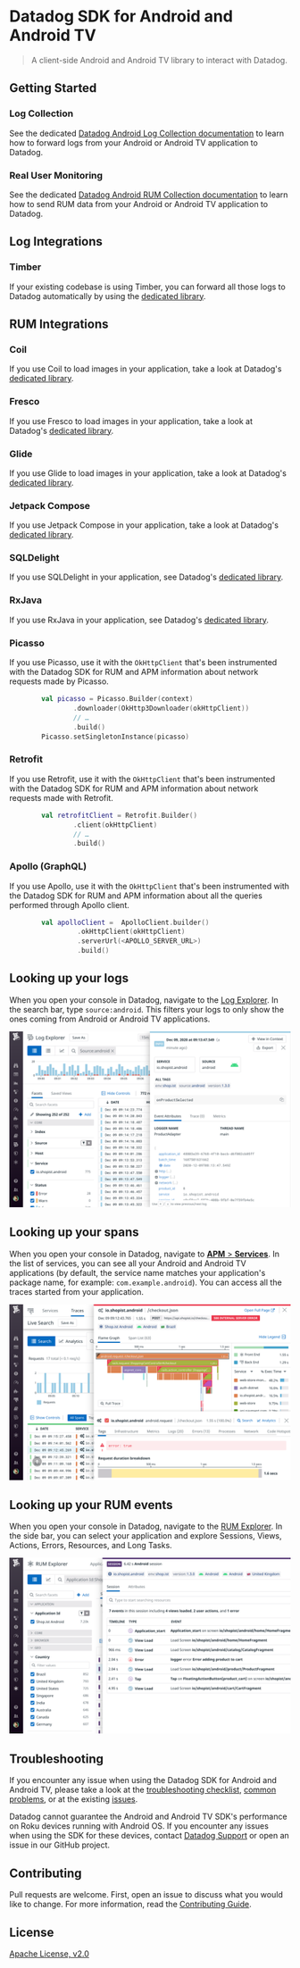 # Datadog SDK for Android and Android TV

> A client-side Android and Android TV library to interact with Datadog.

## Getting Started

### Log Collection

See the dedicated [Datadog Android Log Collection documentation][1] to learn how to forward logs from your Android or Android TV application to Datadog.

### Real User Monitoring

See the dedicated [Datadog Android RUM Collection documentation][2] to learn how to send RUM data from your Android or Android TV application to Datadog.

## Log Integrations

### Timber

If your existing codebase is using Timber, you can forward all those logs to  Datadog automatically by using the [dedicated library](integrations/dd-sdk-android-timber/README.md).

## RUM Integrations

### Coil

If you use Coil to load images in your application, take a look at Datadog's [dedicated library](integrations/dd-sdk-android-coil/README.md).

### Fresco

If you use Fresco to load images in your application, take a look at Datadog's [dedicated library](integrations/dd-sdk-android-fresco/README.md).

### Glide

If you use Glide to load images in your application, take a look at Datadog's [dedicated library](integrations/dd-sdk-android-glide/README.md).

### Jetpack Compose

If you use Jetpack Compose in your application, take a look at Datadog's [dedicated library](integrations/dd-sdk-android-compose/README.md).

### SQLDelight

If you use SQLDelight in your application, see Datadog's [dedicated library](integrations/dd-sdk-android-sqldelight/README.md).

### RxJava

If you use RxJava in your application, see Datadog's [dedicated library](integrations/dd-sdk-android-rx/README.md).

### Picasso

If you use Picasso, use it with the `OkHttpClient` that's been instrumented with the Datadog SDK for RUM and APM information about network requests made by Picasso.

```kotlin
        val picasso = Picasso.Builder(context)
                .downloader(OkHttp3Downloader(okHttpClient))
                // …
                .build()
        Picasso.setSingletonInstance(picasso)
```

### Retrofit

If you use Retrofit, use it with the `OkHttpClient` that's been instrumented with the Datadog SDK for RUM and APM information about network requests made with Retrofit.

```kotlin
        val retrofitClient = Retrofit.Builder()
                .client(okHttpClient)
                // …
                .build()
```

### Apollo (GraphQL)

If you use Apollo, use it with the `OkHttpClient` that's been instrumented with the Datadog SDK for RUM and APM information about all the queries performed through Apollo client.

```kotlin
        val apolloClient =  ApolloClient.builder()
                 .okHttpClient(okHttpClient)
                 .serverUrl(<APOLLO_SERVER_URL>)
                 .build()
```

## Looking up your logs

When you open your console in Datadog, navigate to the [Log Explorer][3]. In the search bar, type `source:android`. This filters your logs to only show the ones coming from Android or Android TV applications.

![Datadog Mobile Logs](docs/images/screenshot_logs.png)

## Looking up your spans

When you open your console in Datadog, navigate to [**APM** > **Services**][4]. In the list of services, you can see all your Android and Android TV applications (by default, the service name matches your application's package name, for example: `com.example.android`). You can access all the traces started from your application.

![Datadog Mobile Logs](docs/images/screenshot_apm.png)

## Looking up your RUM events

When you open your console in Datadog, navigate to the [RUM Explorer][5]. In the side bar, you can select your application and explore Sessions, Views, Actions, Errors, Resources, and Long Tasks.

![Datadog Mobile Logs](docs/images/screenshot_rum.png)

## Troubleshooting

If you encounter any issue when using the Datadog SDK for Android and Android TV, please take a look at 
the [troubleshooting checklist][6], [common problems](docs/advanced_troubleshooting.md), or at
the existing [issues](https://github.com/DataDog/dd-sdk-android/issues?q=is%3Aissue).

<div class="alert alert-warning">
Datadog cannot guarantee the Android and Android TV SDK's performance on Roku devices running with Android OS. If you encounter any issues when using the SDK for these devices, contact <a href="https://docs.datadoghq.com/help/">Datadog Support</a> or open an issue in our GitHub project.
</div>

## Contributing

Pull requests are welcome. First, open an issue to discuss what you would like to change. For more information, read the [Contributing Guide](CONTRIBUTING.md).

## License

[Apache License, v2.0](LICENSE)

[1]: https://docs.datadoghq.com/logs/log_collection/android/?tab=kotlin
[2]: https://docs.datadoghq.com/real_user_monitoring/android/?tab=kotlin
[3]: https://app.datadoghq.com/logs
[4]: https://app.datadoghq.com/apm/services
[5]: https://app.datadoghq.com/rum/explorer
[6]: https://docs.datadoghq.com/real_user_monitoring/android/troubleshooting/